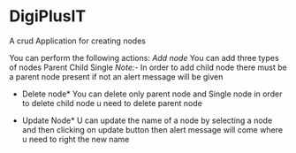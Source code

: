 # DigiPlusIT
A crud Application for creating nodes

You can perform the following actions:
  *Add node*
        You can add three types of nodes
            Parent
            Child
            Single
*Note:-* In order to add child node there must be a parent node present if not an alert message will be given

   * Delete node*
       You can delete only parent node and Single node in order to delete child node u need to delete parent node

  * Update Node*
        U can update the name of a node by selecting a node and then clicking on update button then alert message will come where u need to right the new name 
 
